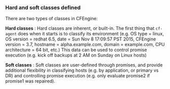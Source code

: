 ### Hard and soft classes defined

There are two types of classes in CFEngine:

**Hard classes**
: Hard classes are inherent, or built-in. The first thing that `cf-agent`
does when it starts is to classify its environment (e.g.  OS type = linux,
OS version = redhat 6.5, date = Sun Nov  8 17:09:57 PST 2015, CFEngine
version = 3.7, hostname = alpha.example.com, domain = example.com, CPU
architecture = 64 bit, etc.)  This data can be used to control promise
execution (e.g. kick off backups at 2 AM on Sunday on Linux hosts)

**Soft classes**
: Soft classes are user-defined through promises, and provide additional
flexibility in classifying hosts (e.g. by application, or primary vs
DR) and controlling promise execution (e.g. only evaluate promise2 if
promise1 was repaired).

